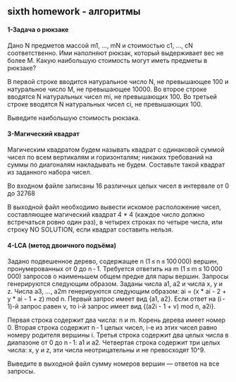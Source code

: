 ## sixth homework - алгоритмы

#### 1-Задача о рюкзаке
Дано N предметов массой m1, …, mN и стоимостью c1, …, cN соответственно. Ими наполняют рюкзак, который выдерживает вес не более M. Какую наибольшую стоимость могут иметь предметы в рюкзаке?

В первой строке вводится натуральное число N, не превышающее 100 и натуральное число M, не превышающее 10000.
Во второе строке вводятся N натуральных чисел mi, не превышающих 100.
Во третьей строке вводятся N натуральных чисел сi, не превышающих 100.

Выведите наибольшую стоимость рюкзака.

#### 3-Магический квадрат
Магическим квадратом будем называть квадрат с одинаковой суммой чисел по всем вертикалям и горизонталям; никаких требований на суммы по диагоналям накладывать не будем. Составьте такой квадрат из заданного набора чисел.

Во входном файле записаны 16 различных целых чисел в интервале от 0 до 32768

В выходной файл необходимо вывести искомое расположение чисел, составляющее магический квадрат 4 * 4 (каждое число должно встречаться ровно один раз), в четыреx строках по четыре числа, или строку NO SOLUTION, если квадрат составить нельзя.

#### 4-LCA (метод двоичного подъёма)
Задано подвешенное дерево, содержащее n (1 ≤ n ≤ 100 000) вершин, пронумерованных от 0 до n - 1. Требуется ответить на m (1 ≤ m ≤ 10 000 000) запросов о наименьшем общем предке для пары вершин. Запросы генерируются следующим образом. Заданы числа a1, a2 и числа x, y и z. Числа a3, ..., a2m генерируются следующим образом: ai = (x * ai - 2 + y * ai - 1 + z) mod n. Первый запрос имеет вид {a1, a2}. Если ответ на (i - 1)-й запрос равен v, то i-й запрос имеет вид {(a2i - 1 + v) mod n, a2i}.

Первая строка содержит два числа: n и m. Корень дерева имеет номер 0. Вторая строка содержит n - 1 целых чисел, i-е из этих чисел равно номеру родителя вершины i. Третья строка содержит два целых числа в диапазоне от 0 до n - 1: a1 и a2. Четвертая строка содержит три целых числа: x, y и z, эти числа неотрицательны и не превосходят 10^9.

Выведите в выходной файл сумму номеров вершин — ответов на все запросы. 
